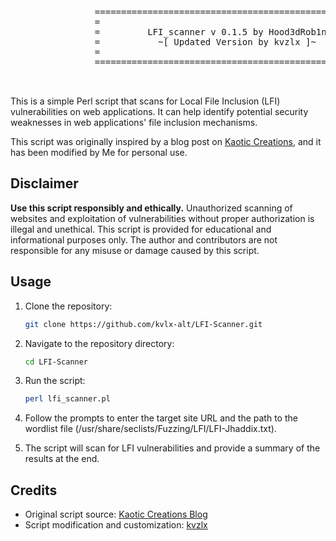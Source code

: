 <p align="center">
  <pre>
				=======================================================
				=                                                     =
				=         LFI_scanner v 0.1.5 by Hood3dRob1n          =
				=           ~[ Updated Version by kvzlx ]~            =
				=                                                     =
				=======================================================

  </pre>
</p>



This is a simple Perl script that scans for Local File Inclusion (LFI) vulnerabilities on web applications. It can help identify potential security weaknesses in web applications' file inclusion mechanisms.

This script was originally inspired by a blog post on [Kaotic Creations](http://kaoticcreations.blogspot.com/2011/08/automated-lfirfi-scanning-exploiting.html), and it has been modified by Me for personal use.

## Disclaimer

**Use this script responsibly and ethically.** Unauthorized scanning of websites and exploitation of vulnerabilities without proper authorization is illegal and unethical. This script is provided for educational and informational purposes only. The author and contributors are not responsible for any misuse or damage caused by this script.

## Usage

1. Clone the repository:

   ```bash
   git clone https://github.com/kvlx-alt/LFI-Scanner.git
   ```

2. Navigate to the repository directory:

   ```bash
   cd LFI-Scanner
   ```

3. Run the script:

   ```bash
   perl lfi_scanner.pl
   ```

4. Follow the prompts to enter the target site URL and the path to the wordlist file (/usr/share/seclists/Fuzzing/LFI/LFI-Jhaddix.txt).

5. The script will scan for LFI vulnerabilities and provide a summary of the results at the end.

   

## Credits

- Original script source: [Kaotic Creations Blog](http://kaoticcreations.blogspot.com/2011/08/automated-lfirfi-scanning-exploiting.html)
- Script modification and customization: [kvzlx](https://github.com/kvlx-alt)
